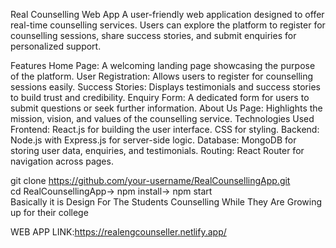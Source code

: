 Real Counselling Web App
A user-friendly web application designed to offer real-time counselling services. Users can explore the platform to register for counselling sessions, share success stories, and submit enquiries for personalized support.

Features
Home Page: A welcoming landing page showcasing the purpose of the platform.
User Registration: Allows users to register for counselling sessions easily.
Success Stories: Displays testimonials and success stories to build trust and credibility.
Enquiry Form: A dedicated form for users to submit questions or seek further information.
About Us Page: Highlights the mission, vision, and values of the counselling service.
Technologies Used
Frontend:
React.js for building the user interface.
CSS for styling.
Backend:
Node.js with Express.js for server-side logic.
Database:
MongoDB for storing user data, enquiries, and testimonials.
Routing: React Router for navigation across pages.


git clone https://github.com/your-username/RealCounsellingApp.git<br>
cd RealCounsellingApp->
npm install->
npm start<br>
Basically it is Design For The Students Counselling While They Are Growing up for their college


WEB APP LINK:https://realengcounseller.netlify.app/
